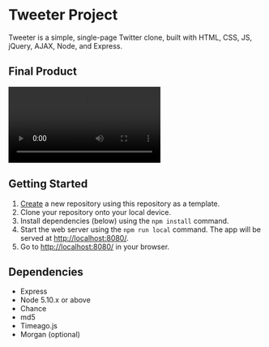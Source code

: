 # Tweeter Project

Tweeter is a simple, single-page Twitter clone, built with HTML, CSS, JS, jQuery, AJAX, Node, and Express.

## Final Product
!["](https://github.com/bavyn/tweeter/blob/master/docs/tweeter.mp4)

## Getting Started

1. [Create](https://docs.github.com/en/repositories/creating-and-managing-repositories/creating-a-repository-from-a-template) a new repository using this repository as a template.
2. Clone your repository onto your local device.
3. Install dependencies (below) using the `npm install` command.
3. Start the web server using the `npm run local` command. The app will be served at <http://localhost:8080/>.
4. Go to <http://localhost:8080/> in your browser.

## Dependencies

- Express
- Node 5.10.x or above
- Chance
- md5
- Timeago.js
- Morgan (optional)
